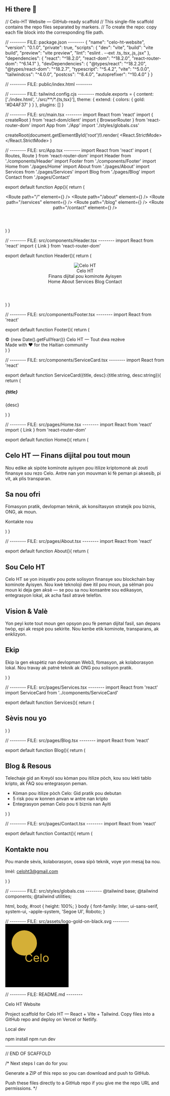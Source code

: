 ## Hi there 👋
// Celo-HT Website — GitHub-ready scaffold // This single-file scaffold contains the repo files separated by markers. // To create the repo: copy each file block into the corresponding file path.

// -------- FILE: package.json -------- { "name": "celo-ht-website", "version": "0.1.0", "private": true, "scripts": { "dev": "vite", "build": "vite build", "preview": "vite preview", "lint": "eslint . --ext .ts,.tsx,.js,.jsx" }, "dependencies": { "react": "^18.2.0", "react-dom": "^18.2.0", "react-router-dom": "^6.14.1" }, "devDependencies": { "@types/react": "^18.2.20", "@types/react-dom": "^18.2.7", "typescript": "^5.4.2", "vite": "^5.0.0", "tailwindcss": "^4.0.0", "postcss": "^8.4.0", "autoprefixer": "^10.4.0" } }

// -------- FILE: public/index.html -------- <!doctype html>

<html lang="ht">
  <head>
    <meta charset="utf-8" />
    <meta name="viewport" content="width=device-width, initial-scale=1.0" />
    <meta name="description" content="Celo HT — Fòmasyon & Solisyon Peman sou Celo pou Kominote Ayisyen" />
    <title>Celo HT</title>
  </head>
  <body>
    <div id="root"></div>
    <script type="module" src="/src/main.tsx"></script>
  </body>
</html>// -------- FILE: tailwind.config.cjs -------- module.exports = { content: ['./index.html', './src/**/*.{ts,tsx}'], theme: { extend: { colors: { gold: '#D4AF37' } } }, plugins: [] }

// -------- FILE: src/main.tsx -------- import React from 'react' import { createRoot } from 'react-dom/client' import { BrowserRouter } from 'react-router-dom' import App from './App' import './styles/globals.css'

createRoot(document.getElementById('root')!).render( <React.StrictMode> <BrowserRouter> <App /> </BrowserRouter> </React.StrictMode> )

// -------- FILE: src/App.tsx -------- import React from 'react' import { Routes, Route } from 'react-router-dom' import Header from './components/Header' import Footer from './components/Footer' import Home from './pages/Home' import About from './pages/About' import Services from './pages/Services' import Blog from './pages/Blog' import Contact from './pages/Contact'

export default function App(){ return ( <div className="min-h-screen bg-black text-white"> <Header /> <main className="max-w-6xl mx-auto px-6 py-10"> <Routes> <Route path="/" element={<Home />} /> <Route path="/about" element={<About />} /> <Route path="/services" element={<Services />} /> <Route path="/blog" element={<Blog />} /> <Route path="/contact" element={<Contact />} /> </Routes> </main> <Footer /> </div> ) }

// -------- FILE: src/components/Header.tsx -------- import React from 'react' import { Link } from 'react-router-dom'

export default function Header(){ return ( <header className="border-b border-gray-800"> <div className="max-w-6xl mx-auto px-6 py-4 flex items-center justify-between"> <div className="flex items-center gap-4"> <img src="/src/assets/logo-gold-on-black.svg" alt="Celo HT" className="w-12 h-12" /> <div> <div className="text-xl font-semibold">Celo HT</div> <div className="text-xs text-gray-300">Finans dijital pou kominote Ayisyen</div> </div> </div> <nav className="hidden md:flex gap-6 text-gray-200"> <Link to="/">Home</Link> <Link to="/about">About</Link> <Link to="/services">Services</Link> <Link to="/blog">Blog</Link> <Link to="/contact">Contact</Link> </nav> </div> </header> ) }

// -------- FILE: src/components/Footer.tsx -------- import React from 'react'

export default function Footer(){ return ( <footer className="border-t border-gray-800 mt-12"> <div className="max-w-6xl mx-auto px-6 py-6 text-sm text-gray-400 flex justify-between"> <div>© {new Date().getFullYear()} Celo HT — Tout dwa rezève</div> <div>Made with ♥ for the Haitian community</div> </div> </footer> ) }

// -------- FILE: src/components/ServiceCard.tsx -------- import React from 'react'

export default function ServiceCard({title, desc}:{title:string, desc:string}){ return ( <div className="rounded-xl p-6 bg-gray-900 border border-gray-800"> <h5 className="font-semibold">{title}</h5> <p className="mt-2 text-gray-300 text-sm">{desc}</p> </div> ) }

// -------- FILE: src/pages/Home.tsx -------- import React from 'react' import { Link } from 'react-router-dom'

export default function Home(){ return ( <section> <h1 className="text-4xl font-bold">Celo HT — Finans dijital pou tout moun</h1> <p className="mt-4 text-gray-300">Nou edike ak sipòte kominote ayisyen pou itilize kriptomonè ak zouti finansye sou rezo Celo. Antre nan yon mouvman ki fè peman pi aksesib, pi vit, ak plis transparan.</p>

<div className="mt-8 grid md:grid-cols-3 gap-6">
    <div className="col-span-2">
      <h2 className="text-2xl font-semibold">Sa nou ofri</h2>
      <p className="mt-2 text-gray-300">Fòmasyon pratik, devlopman teknik, ak konsiltasyon stratejik pou biznis, ONG, ak moun.</p>
    </div>
    <aside>
      <Link to="/contact" className="inline-block px-5 py-3 rounded-xl bg-gold text-black font-semibold">Kontakte nou</Link>
    </aside>
  </div>
</section>

) }

// -------- FILE: src/pages/About.tsx -------- import React from 'react'

export default function About(){ return ( <section> <h1 className="text-3xl font-bold">Sou Celo HT</h1> <p className="mt-4 text-gray-300">Celo HT se yon inisyativ pou pote solisyon finansye sou blockchain bay kominote Ayisyen. Nou kwè teknoloji dwe itil pou moun, pa sèlman pou moun ki deja gen aksè — se pou sa nou konsantre sou edikasyon, entegrasyon lokal, ak acha fasil atravè telefòn.</p>

<h2 className="mt-6 text-xl font-semibold">Vision & Valè</h2>
  <p className="mt-2 text-gray-300">Yon peyi kote tout moun gen opsyon pou fè peman dijital fasil, san depans twòp, epi ak respè pou sekirite. Nou kenbe etik kominote, transparans, ak enklizyon.</p>

  <h2 className="mt-6 text-xl font-semibold">Ekip</h2>
  <p className="mt-2 text-gray-300">Ekip la gen ekspètiz nan devlopman Web3, fòmasyon, ak kolaborasyon lokal. Nou travay ak patnè teknik ak ONG pou solisyon pratik.</p>
</section>

) }

// -------- FILE: src/pages/Services.tsx -------- import React from 'react' import ServiceCard from '../components/ServiceCard'

export default function Services(){ return ( <section> <h1 className="text-3xl font-bold">Sèvis nou yo</h1> <div className="mt-6 grid md:grid-cols-3 gap-6"> <ServiceCard title="Fòmasyon & Atelye" desc="Sesyon pratik sou kòman pou itilize pòch Celo, sekirite, ak komès debaz." /> <ServiceCard title="Konsiltasyon" desc="Analiz bezwen, plan entegrasyon peman, ak evalyasyon risk." /> <ServiceCard title="Devlopman" desc="Kreyasyon DApp, APIs, entegrasyon POS, ak solisyon mobil." /> </div> </section> ) }

// -------- FILE: src/pages/Blog.tsx -------- import React from 'react'

export default function Blog(){ return ( <section> <h1 className="text-3xl font-bold">Blog & Resous</h1> <p className="mt-4 text-gray-300">Telechaje gid an Kreyòl sou kòman pou itilize pòch, kou sou lekti tablo kripto, ak FAQ sou entegrasyon peman.</p> <ul className="mt-4 list-disc list-inside text-gray-300"> <li>Kòman pou itilize pòch Celo: Gid pratik pou debutan</li> <li>5 risk pou w konnen anvan w antre nan kripto</li> <li>Entegrasyon peman Celo pou ti biznis nan Ayiti</li> </ul> </section> ) }

// -------- FILE: src/pages/Contact.tsx -------- import React from 'react'

export default function Contact(){ return ( <section> <h1 className="text-3xl font-bold">Kontakte nou</h1> <p className="mt-4 text-gray-300">Pou mande sèvis, kolaborasyon, oswa sipò teknik, voye yon mesaj ba nou.</p> <p className="mt-2 text-gray-300">Imèl: <a href="mailto:celoht3@gmail.com" className="text-gold">celoht3@gmail.com</a></p> </section> ) }

// -------- FILE: src/styles/globals.css -------- @tailwind base; @tailwind components; @tailwind utilities;

html, body, #root { height: 100%; } body { font-family: Inter, ui-sans-serif, system-ui, -apple-system, 'Segoe UI', Roboto; }

// -------- FILE: src/assets/logo-gold-on-black.svg -------- <svg xmlns="http://www.w3.org/2000/svg" width="200" height="200" viewBox="0 0 200 200"> <rect width="100%" height="100%" fill="#000"/> <circle cx="60" cy="60" r="40" fill="#D4AF37" /> <text x="100" y="120" fill="#D4AF37" font-size="36" font-family="Inter, sans-serif" text-anchor="middle">Celo</text> </svg>

// -------- FILE: README.md --------

Celo HT Website

Project scaffold for Celo HT — React + Vite + Tailwind. Copy files into a GitHub repo and deploy on Vercel or Netlify.

Local dev

npm install
npm run dev


---

// END OF SCAFFOLD

/* Next steps I can do for you:

Generate a ZIP of this repo so you can download and push to GitHub.

Push these files directly to a GitHub repo if you give me the repo URL and permissions. */



<!--
**Celo-HT/Celo-HT** is a ✨ _special_ ✨ repository because its `README.md` (this file) appears on your GitHub profile.

Here are some ideas to get you started:

- 🔭 I’m currently working on ...
- 🌱 I’m currently learning ...
- 👯 I’m looking to collaborate on ...
- 🤔 I’m looking for help with ...
- 💬 Ask me about ...
- 📫 How to reach me: ...
- 😄 Pronouns: ...
- ⚡ Fun fact: ...
-->
